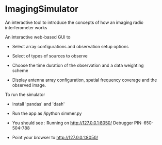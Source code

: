 # ImagingSimulator
An interactive tool to introduce the concepts of how an imaging radio interferometer works

An interactive web-based GUI to
- Select array configurations and observation setup options
- Select of types of sources to observe
- Choose the time duration of the observation and a data weighting scheme
 
- Display antenna array configuration, spatial frequency coverage and the observed image. 

To run the simulator 

- Install  'pandas' and  'dash' 
- Run the app as   <path-to-python>/ipython simmer.py
- You should see : 
       Running on http://127.0.0.1:8050/
		   Debugger PIN: 650-504-788
  
- Point your browser to  http://127.0.0.1:8050/
